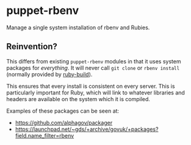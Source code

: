 # puppet-rbenv

Manage a single system installation of rbenv and Rubies.

## Reinvention?

This differs from existing `puppet-rbenv` modules in that it uses system
packages for *everything*.  It will never call `git clone` or `rbenv
install` (normally provided by [ruby-build](https://github.com/sstephenson/ruby-build)).

This ensures that every install is consistent on every server. This is
particularly important for Ruby, which will link to whatever libraries and
headers are available on the system which it is compiled.

Examples of these packages can be seen at:

- https://github.com/alphagov/packager
- https://launchpad.net/~gds/+archive/govuk/+packages?field.name_filter=rbenv
